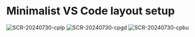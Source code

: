 # Minimalist VS Code layout setup
![SCR-20240730-cplp](https://github.com/user-attachments/assets/1e56e2dd-faa5-403d-b3c9-ca77432aedd7)
![SCR-20240730-cpgd](https://github.com/user-attachments/assets/b5a14fa3-4296-4bc7-8f08-df4b72ef2cb3)
![SCR-20240730-cpbu](https://github.com/user-attachments/assets/40bb09aa-ba44-411b-b6cb-2462098df95e)
